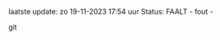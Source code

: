 laatste update: 
zo 19-11-2023 17:54   uur 
Status: FAALT - fout - 
<div class="service R">git</div>